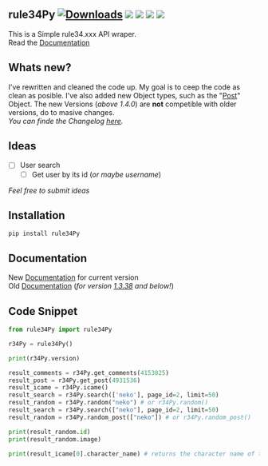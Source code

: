 ## rule34Py [![Downloads](https://pepy.tech/badge/rule34py)](https://pepy.tech/project/rule34py) ![](https://img.shields.io/pypi/format/rule34Py) [![](https://img.shields.io/pypi/v/rule34Py)](https://pypi.org/project/rule34Py/) ![](https://img.shields.io/github/license/b3yc0d3/rule34Py) ![](https://img.shields.io/github/languages/code-size/b3yc0d3/rule34Py)
This is a Simple rule34.xxx API wraper.\
Read the [Documentation](#documentation)

## Whats new?
I've rewritten and cleaned the code up. My goal is to ceep the code as clean as posible. I've also added new Object types, such as the "[Post](./DOC/post.md)" Object.
The new Versions (_above 1.4.0_) are __not__ competible with older versions, do to masive changes.\
_You can finde the Changelog [<u>here</u>](./change_log.txt)._

## Ideas
+ [ ] User search
    - [ ] Get user by its id (*or maybe username*)

*Feel free to submit ideas*


## Installation
`pip install rule34Py`

## Documentation
New [Documentation](./DOC/usage.md) for current version\
Old [Documentation](./DOC/old.md) (*for version <u>1.3.38</u> and below!*)

## Code Snippet
```py
from rule34Py import rule34Py

r34Py = rule34Py()

print(r34Py.version)

result_comments = r34Py.get_comments(4153825)
result_post = r34Py.get_post(4931536)
result_icame = r34Py.icame()
result_search = r34Py.search(['neko'], page_id=2, limit=50)
result_random = r34Py.random("neko") # or r34Py.random()
result_search = r34Py.search(["neko"], page_id=2, limit=50)
result_random = r34Py.random_post(["neko"]) # or r34Py.random_post()

print(result_random.id)
print(result_random.image)

print(result_icame[0].character_name) # returns the character name of the first item
```
